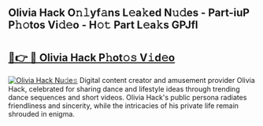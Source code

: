 ## Olivia Hack O𝚗𝚕yf𝚊ns L𝚎a𝚔ed N𝚞𝚍es - Part-iuP P𝚑𝚘tos Vi𝚍𝚎o - H𝚘𝚝 Part L𝚎a𝚔s GPJfl

# <h2><a href="http://kf46ce2.oniu.top/?m=Olivia+Hack">🔗👉 🔴 Olivia Hack P𝚑ot𝚘𝚜 V𝚒d𝚎o</a></h2>

[![Olivia Hack Nu𝚍e𝚜](https://i.imgur.com/0qMVB7G.gif)](http://kf46ce2.oniu.top/?m=Olivia+Hack)
Digital content creator and amusement provider Olivia Hack, celebrated for sharing dance and lifestyle ideas through trending dance sequences and short videos. Olivia Hack's public persona radiates friendliness and sincerity, while the intricacies of his private life remain shrouded in enigma.  
